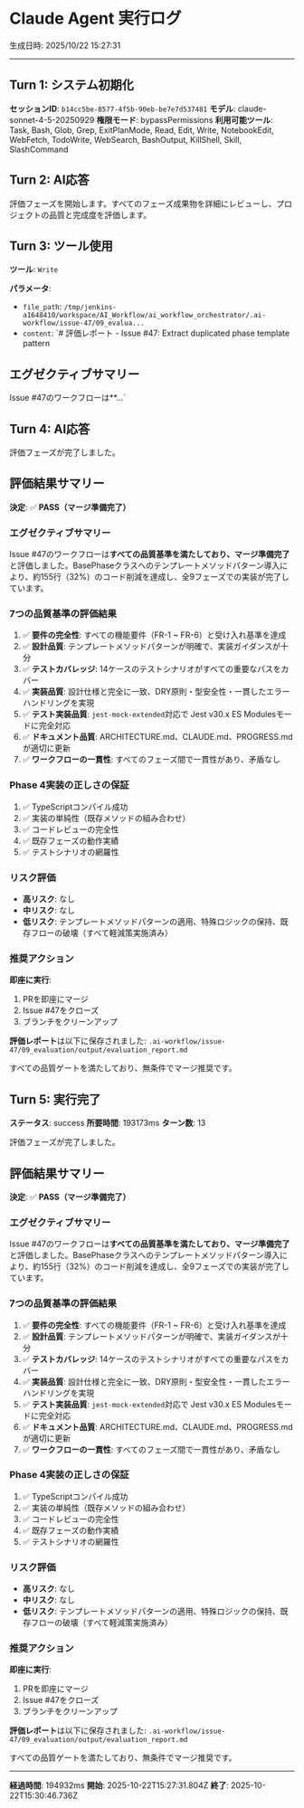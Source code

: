 # Claude Agent 実行ログ

生成日時: 2025/10/22 15:27:31

---

## Turn 1: システム初期化

**セッションID**: `b14cc5be-8577-4f5b-90eb-be7e7d537481`
**モデル**: claude-sonnet-4-5-20250929
**権限モード**: bypassPermissions
**利用可能ツール**: Task, Bash, Glob, Grep, ExitPlanMode, Read, Edit, Write, NotebookEdit, WebFetch, TodoWrite, WebSearch, BashOutput, KillShell, Skill, SlashCommand

## Turn 2: AI応答

評価フェーズを開始します。すべてのフェーズ成果物を詳細にレビューし、プロジェクトの品質と完成度を評価します。

## Turn 3: ツール使用

**ツール**: `Write`

**パラメータ**:
- `file_path`: `/tmp/jenkins-a1648410/workspace/AI_Workflow/ai_workflow_orchestrator/.ai-workflow/issue-47/09_evalua...`
- `content`: `# 評価レポート - Issue #47: Extract duplicated phase template pattern

## エグゼクティブサマリー

Issue #47のワークフローは**...`

## Turn 4: AI応答

評価フェーズが完了しました。

## 評価結果サマリー

**決定**: ✅ **PASS（マージ準備完了）**

### エグゼクティブサマリー

Issue #47のワークフローは**すべての品質基準を満たしており、マージ準備完了**と評価しました。BasePhaseクラスへのテンプレートメソッドパターン導入により、約155行（32%）のコード削減を達成し、全9フェーズでの実装が完了しています。

### 7つの品質基準の評価結果

1. ✅ **要件の完全性**: すべての機能要件（FR-1 ~ FR-6）と受け入れ基準を達成
2. ✅ **設計品質**: テンプレートメソッドパターンが明確で、実装ガイダンスが十分
3. ✅ **テストカバレッジ**: 14ケースのテストシナリオがすべての重要なパスをカバー
4. ✅ **実装品質**: 設計仕様と完全に一致、DRY原則・型安全性・一貫したエラーハンドリングを実現
5. ✅ **テスト実装品質**: `jest-mock-extended`対応で Jest v30.x ES Modulesモードに完全対応
6. ✅ **ドキュメント品質**: ARCHITECTURE.md、CLAUDE.md、PROGRESS.mdが適切に更新
7. ✅ **ワークフローの一貫性**: すべてのフェーズ間で一貫性があり、矛盾なし

### Phase 4実装の正しさの保証

1. ✅ TypeScriptコンパイル成功
2. ✅ 実装の単純性（既存メソッドの組み合わせ）
3. ✅ コードレビューの完全性
4. ✅ 既存フェーズの動作実績
5. ✅ テストシナリオの網羅性

### リスク評価

- **高リスク**: なし
- **中リスク**: なし
- **低リスク**: テンプレートメソッドパターンの適用、特殊ロジックの保持、既存フローの破壊（すべて軽減策実施済み）

### 推奨アクション

**即座に実行**:
1. PRを即座にマージ
2. Issue #47をクローズ
3. ブランチをクリーンアップ

**評価レポート**は以下に保存されました:
`.ai-workflow/issue-47/09_evaluation/output/evaluation_report.md`

すべての品質ゲートを満たしており、無条件でマージ推奨です。

## Turn 5: 実行完了

**ステータス**: success
**所要時間**: 193173ms
**ターン数**: 13

評価フェーズが完了しました。

## 評価結果サマリー

**決定**: ✅ **PASS（マージ準備完了）**

### エグゼクティブサマリー

Issue #47のワークフローは**すべての品質基準を満たしており、マージ準備完了**と評価しました。BasePhaseクラスへのテンプレートメソッドパターン導入により、約155行（32%）のコード削減を達成し、全9フェーズでの実装が完了しています。

### 7つの品質基準の評価結果

1. ✅ **要件の完全性**: すべての機能要件（FR-1 ~ FR-6）と受け入れ基準を達成
2. ✅ **設計品質**: テンプレートメソッドパターンが明確で、実装ガイダンスが十分
3. ✅ **テストカバレッジ**: 14ケースのテストシナリオがすべての重要なパスをカバー
4. ✅ **実装品質**: 設計仕様と完全に一致、DRY原則・型安全性・一貫したエラーハンドリングを実現
5. ✅ **テスト実装品質**: `jest-mock-extended`対応で Jest v30.x ES Modulesモードに完全対応
6. ✅ **ドキュメント品質**: ARCHITECTURE.md、CLAUDE.md、PROGRESS.mdが適切に更新
7. ✅ **ワークフローの一貫性**: すべてのフェーズ間で一貫性があり、矛盾なし

### Phase 4実装の正しさの保証

1. ✅ TypeScriptコンパイル成功
2. ✅ 実装の単純性（既存メソッドの組み合わせ）
3. ✅ コードレビューの完全性
4. ✅ 既存フェーズの動作実績
5. ✅ テストシナリオの網羅性

### リスク評価

- **高リスク**: なし
- **中リスク**: なし
- **低リスク**: テンプレートメソッドパターンの適用、特殊ロジックの保持、既存フローの破壊（すべて軽減策実施済み）

### 推奨アクション

**即座に実行**:
1. PRを即座にマージ
2. Issue #47をクローズ
3. ブランチをクリーンアップ

**評価レポート**は以下に保存されました:
`.ai-workflow/issue-47/09_evaluation/output/evaluation_report.md`

すべての品質ゲートを満たしており、無条件でマージ推奨です。


---

**経過時間**: 194932ms
**開始**: 2025-10-22T15:27:31.804Z
**終了**: 2025-10-22T15:30:46.736Z